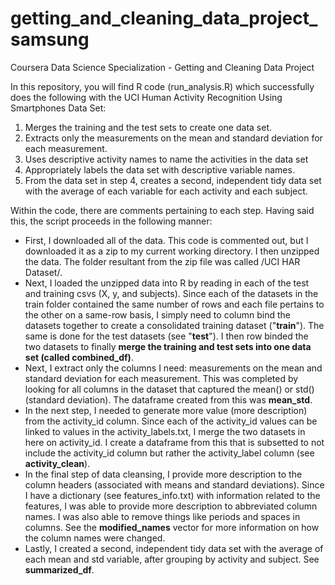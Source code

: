 # getting_and_cleaning_data_project_samsung
Coursera Data Science Specialization - Getting and Cleaning Data Project

In this repository, you will find R code (run_analysis.R) which successfully does the following with the UCI Human Activity Recognition Using Smartphones Data Set:
 1) Merges the training and the test sets to create one data set.
 2) Extracts only the measurements on the mean and standard deviation for each measurement.
 3) Uses descriptive activity names to name the activities in the data set
 4) Appropriately labels the data set with descriptive variable names.
 5) From the data set in step 4, creates a second, independent tidy data set with the average of each variable for each activity and each subject.

Within the code, there are comments pertaining to each step. Having said this, the script proceeds in the following manner:
- First, I downloaded all of the data. This code is commented out, but I downloaded it as a zip to my current working directory. I then unzipped the data. The folder resultant from the zip file was called /UCI HAR Dataset/.
- Next, I loaded the unzipped data into R by reading in each of the test and training csvs (X, y, and subjects). Since each of the datasets in the train folder contained the same number of rows and each file pertains to the other on a same-row basis, I simply need to column bind the datasets together to create a consolidated training dataset ("**train**"). The same is done for the test datasets (see "**test**"). I then row binded the two datasets to finally **merge the training and test sets into one data set (called combined_df)**.
- Next, I extract only the columns I need: measurements on the mean and standard deviation for each measurement. This was completed by looking for all columns in the dataset that captured the mean() or std() (standard deviation). The dataframe created from this was **mean_std**. 
- In the next step, I needed to generate more value (more description) from the activity_id column. Since each of the activity_id values can be linked to values in the activity_labels.txt, I merge the two datasets in here on activity_id. I create a dataframe from this that is subsetted to not include the activity_id column but rather the activity_label column (see **activity_clean**).
- In the final step of data cleansing, I provide more description to the column headers (associated with means and standard deviations). Since I have a dictionary (see features_info.txt) with information related to the features, I was able to provide more description to abbreviated column names. I was also able to remove things like periods and spaces in columns. See the **modified_names** vector for more information on how the column names were changed.
- Lastly, I created a second, independent tidy data set with the average of each mean and std variable, after grouping by activity and subject. See **summarized_df**.
